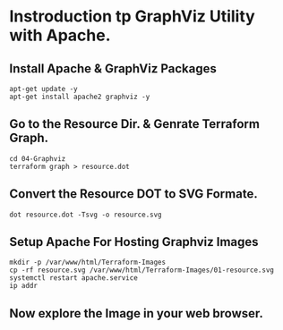 # Instroduction tp GraphViz Utility with Apache. 

## Install Apache & GraphViz Packages
```
apt-get update -y 
apt-get install apache2 graphviz -y 
```

## Go to the Resource Dir. & Genrate Terraform Graph. 
```
cd 04-Graphviz
terraform graph > resource.dot
```

## Convert the Resource DOT to SVG Formate.
```
dot resource.dot -Tsvg -o resource.svg
```

## Setup Apache For Hosting Graphviz Images 
```
mkdir -p /var/www/html/Terraform-Images
cp -rf resource.svg /var/www/html/Terraform-Images/01-resource.svg
systemctl restart apache.service
ip addr 
```

## Now explore the Image in your web browser.


